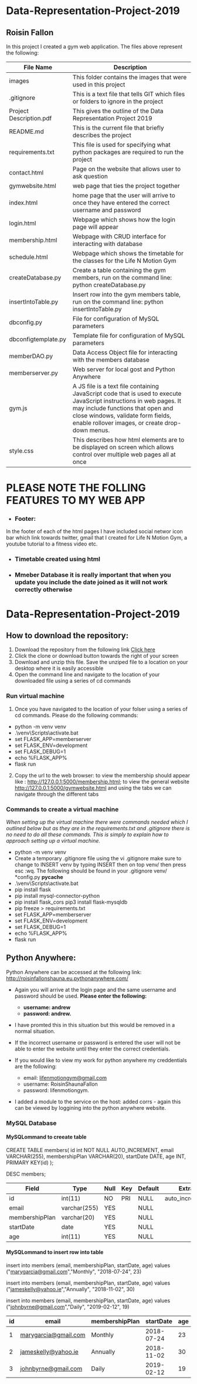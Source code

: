 
# Data-Representation-Project-2019

## Roisin Fallon

In this project I created a gym web application. The files above represent the following:

|File Name | Description                            |
|----------|----------------------------------------|
|images | This folder contains the images that were used in this project |
|.gitignore | This is a text file that tells GIT which files or folders to ignore in the project |
|Project Description.pdf | This gives the outline of the Data Representation Project 2019 |
|README.md | This is the current file that briefly describes the project |
|requirements.txt | This file is used for specifying what python packages are required to run the project |
|contact.html| Page on the website that allows user to ask question |
|gymwebsite.html| web page that ties the project together|
|index.html| home page that the user will arrive to once they have entered the correct username and password|
|login.html| Webpage which shows how the login page will appear|
|membership.html| Webpage with CRUD interface for interacting with database|
|schedule.html| Webpage which shows the timetable for the classes for the Life N Motion Gym|
|createDatabase.py| Create a table containing the gym members, run on the command line: python createDatabase.py |
|insertIntoTable.py| Insert row into the gym members table, run on the command line: python insertIntoTable.py |
|dbconfig.py| File for configuration of MySQL parameters|
|dbconfigtemplate.py | Template file for configuration of MySQL parameters|
|memberDAO.py| Data Access Object file for interacting with the members database|
|memberserver.py| Web server for local gost and Python Anywhere|
|gym.js|A JS file is a text file containing JavaScript code that is used to execute JavaScript instructions in web pages. It may include functions that open and close windows, validate form fields, enable rollover images, or create drop-down menus.|
|style.css| This describes how html elements are to be displayed on screen which allows control over multiple web pages all at once |

# PLEASE NOTE THE FOLLING FEATURES TO MY WEB APP

* ### Footer:
In the footer of each of the html pages I have included social networ icon bar which link towards twitter, gmail that I created for Life N Motion Gym, a youtube tutorial to a fitness video etc.
* ### Timetable created using html 
* ###  Mmeber Database it is really important that when you update you include the date joined as it will not work correctly otherwise


# Data-Representation-Project-2019

## How to download the repository:
1. Download the repository from the following link <a href=https://github.com/Roisin-Fallon/Data-Representation-Project-2019>Click here</a>  
2. Click the clone or download button towards the right of your screen
3. Download and unzip this file. Save the unziped file to a location on your desktop where it is easily accessible
4. Open the command line and navigate to the location of your downloaded file using a series of cd commands 

### Run virtual machine
1. Once you have navigated to the location of your folser using a series of cd commands. Please do the following commands:
 *  python -m venv venv 
 * .\venv\Scripts\activate.bat
 * set FLASK_APP=memberserver
 * set FLASK_ENV=development
 * set FLASK_DEBUG=1
 * echo %FLASK_APP%
 * flask run
2.  Copy the url to the web browser: to view the membership should appear like :  http://127.0.0.1:5000/membership.html; to view the general website  http://127.0.0.1:5000/gymwebsite.html and using the tabs we can navigate through the different tabs

### Commands to create a virtual machine 

<i> When setting up the virtual machine there were commands needed which I outlined below but as they are in the requirements.txt and .gitignore there is no need to do all these commands. This is simply to explain how to approach setting up a virtual machine. </i>

 *  python -m venv venv 
 *  Create a temporary .gitignore file using the vi .gitignore make sure to change to INSERT venv by typing INSERT then on top venv/ then press esc :wq. The following should be found in your .gitignore venv/ *config.py __pycache__
 * .\venv\Scripts\activate.bat
 * pip install flask 
 * pip install mysql-connector-python     
 * pip install flask_cors pip3 install flask-mysqldb
 * pip freeze > requirements.txt
 * set FLASK_APP=memberserver
 * set FLASK_ENV=development
 * set FLASK_DEBUG=1
 * echo %FLASK_APP%
 * flask run

## Python Anywhere:

Python Anywhere can be accessed at the following link: http://roisinfallonshauna.eu.pythonanywhere.com/
 * Again you will arrive at the login page and the same username and password should be used. 
 <b> Please enter the following:
   
      * username: andrew 
      * password: andrew. </b> 
      
  * I have promted this in this situation but this would be removed in a normal situation.  
  * If the incorrect username or password is entered the user will not be able to enter the website until they enter the correct credentials.
 * If you would like to view my work for python anywhere my creddentials are the following:
 
      * email: lifenmotiongym@gmail.com 
      * username: RoisinShaunaFallon 
      * password: lifenmotiongym.
      
 * I added a module to the service on the host: added corrs - again this can be viewed by loggining into the python anywhere website. 


### MySQL Database 

#### MySQLommand to creeate table 

 CREATE TABLE members(
       id int NOT NULL AUTO_INCREMENT,
       email VARCHAR(255),
       membershipPlan VARCHAR(20),
       startDate DATE,
       age INT,
       PRIMARY KEY(id)
       );


DESC members;

| Field          | Type         | Null | Key | Default | Extra          |
|----------------|--------------|------|-----|---------|----------------|
| id             | int(11)      | NO   | PRI | NULL    | auto_increment |
| email          | varchar(255) | YES  |     | NULL    |                |
| membershipPlan | varchar(20)  | YES  |     | NULL    |                |
| startDate      | date         | YES  |     | NULL    |                |
| age            | int(11)      | YES  |     | NULL    |                |


#### MySQLommand to insert row into table 

insert into members (email, membershipPlan, startDate, age) values ("marygarcia@gmail.com","Monthly", "2018-07-24", 23)

insert into members (email, membershipPlan, startDate, age) values ("jameskelly@yahoo.ie","Annually", "2018-11-02", 30)

insert into members (email, membershipPlan, startDate, age) values ("johnbyrne@gmail.com","Daily", "2019-02-12", 19)

| id | email                     | membershipPlan | startDate  | age  |
|----|---------------------------|----------------|------------|------|
|  1 | marygarcia@gmail.com      | Monthly        | 2018-07-24 |   23 |
|  2 |  jameskelly@yahoo.ie      | Annually       | 2018-11-02 |   30 |
|  3 |  johnbyrne@gmail.com      | Daily          | 2019-02-12 |   19 |

